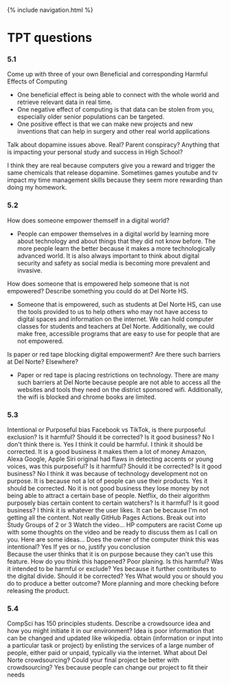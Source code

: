 {% include navigation.html %}
# TPT questions
### 5.1
Come up with three of your own Beneficial and corresponding Harmful Effects of Computing
* One beneficial effect is being able to connect with the whole world and retrieve relevant data in real time.
* One negative effect of computing is that data can be stolen from you, especially older senior populations can be targeted.
* One positive effect is that we can make new projects and new inventions that can help in surgery and other real world applications 

Talk about dopamine issues above. Real? Parent conspiracy? Anything that is impacting your personal study and success in High School?

I think they are real because computers give you a reward and trigger the same chemicals that release dopamine. Sometimes games youtube and tv impact my time management skills because they seem more rewarding than doing my homework. 
### 5.2
How does someone empower themself in a digital world?

* People can empower themselves in a digital world by learning more about technology and about things that they did not know before. The more people learn the better because it makes a more technologically advanced world. It is also always important to think about digital security and safety as social media is becoming more prevalent and invasive.

How does someone that is empowered help someone that is not empowered? Describe something you could do at Del Norte HS.

* Someone that is empowered, such as students at Del Norte HS, can use the tools provided to us to help others who may not have access to digital spaces and information on the internet. We can hold computer classes for students and teachers at Del Norte. Additionally, we could make free, accessible programs that are easy to use for people that are not empowered.

Is paper or red tape blocking digital empowerment? Are there such barriers at Del Norte? Elsewhere?

* Paper or red tape is placing restrictions on technology. There are many such barriers at Del Norte because people are not able to access all the websites and tools they need on the district sponsored wifi. Additionally, the wifi is blocked and chrome books are limited. 
### 5.3
Intentional or Purposeful bias
Facebook vs TikTok, is there purposeful exclusion? Is it harmful? Should it be corrected? Is it good business?
No I don't think there is. Yes I think it could be harmful. I think it should be corrected. It is a good business it makes them a lot of money 
Amazon, Alexa Google, Apple Siri original had flaws in detecting accents or young voices, was this purposeful? Is it harmful? Should it be corrected? Is it good business?
        No I think it was because of technology development not on purpose. It is because not a lot of people can use their products. Yes it should be corrected. No it is not good business they lose money by not being able to attract a certain base of people. 
Netflix, do their algorithm purposely bias certain content to certain watchers? Is it harmful? Is it good business?
I think it is whatever the user likes. It can be because I'm not getting all the content. Not really
GitHub Pages Actions. Break out into Study Groups of 2 or 3
Watch the video... HP computers are racist
Come up with some thoughts on the video and be ready to discuss them as I call on you. Here are some ideas...
Does the owner of the computer think this was intentional?
Yes 
If yes or no, justify you conclusion\
Because the user thinks that it is on purpose because they can't use this feature.
How do you think this happened?
Poor planing.
Is this harmful? Was it intended to be harmful or exclude?
Yes because it further contributes to the digital divide.
Should it be corrected?
Yes 
What would you or should you do to produce a better outcome?
More planning and more checking before releasing the product. 
### 5.4
CompSci has 150 principles students. Describe a crowdsource idea and how you might initiate it in our environment?
Idea is poor information that can be changed and updated like wikipedia. obtain (information or input into a particular task or project) by enlisting the services of a large number of people, either paid or unpaid, typically via the internet.
What about Del Norte crowdsourcing? Could your final project be better with crowdsourcing?
Yes because people can change our project to fit their needs 

